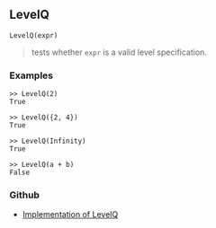 ## LevelQ

```
LevelQ(expr)
```

> tests whether `expr` is a valid level specification.
	
### Examples

```
>> LevelQ(2)
True

>> LevelQ({2, 4})
True

>> LevelQ(Infinity)
True

>> LevelQ(a + b)
False
```

### Github

* [Implementation of LevelQ](https://github.com/axkr/symja_android_library/blob/master/symja_android_library/matheclipse-core/src/main/java/org/matheclipse/core/builtin/ListFunctions.java#L3688) 
